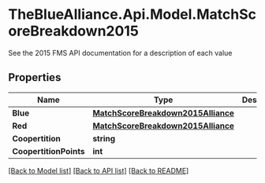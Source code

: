 # TheBlueAlliance.Api.Model.MatchScoreBreakdown2015
See the 2015 FMS API documentation for a description of each value

## Properties

Name | Type | Description | Notes
------------ | ------------- | ------------- | -------------
**Blue** | [**MatchScoreBreakdown2015Alliance**](MatchScoreBreakdown2015Alliance.md) |  | 
**Red** | [**MatchScoreBreakdown2015Alliance**](MatchScoreBreakdown2015Alliance.md) |  | 
**Coopertition** | **string** |  | 
**CoopertitionPoints** | **int** |  | 

[[Back to Model list]](../README.md#documentation-for-models) [[Back to API list]](../README.md#documentation-for-api-endpoints) [[Back to README]](../README.md)

